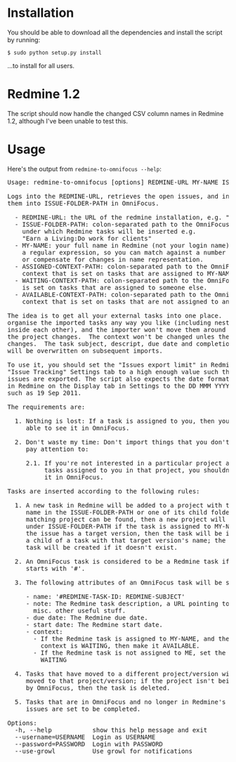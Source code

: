 Installation
============

You should be able to download all the dependencies and install the
script by running:

    $ sudo python setup.py install

...to install for all users.

Redmine 1.2
===========

The script should now handle the changed CSV column names in Redmine
1.2, although I've been unable to test this.

Usage
=====

Here's the output from `redmine-to-omnifocus --help`:

<pre>
Usage: redmine-to-omnifocus [options] REDMINE-URL MY-NAME ISSUE-FOLDER-PATH ASSIGNED-CONTEXT-PATH WAITING-CONTEXT-PATH AVAILABLE-CONTEXT-PATH

Logs into the REDMINE-URL, retrieves the open issues, and inserts
them into ISSUE-FOLDER-PATH in OmniFocus.

  - REDMINE-URL: the URL of the redmine installation, e.g. "http://redmine.org"
  - ISSUE-FOLDER-PATH: colon-separated path to the OmniFocus folder
    under which Redmine tasks will be inserted e.g.
    "Earn a Living:Do work for clients"
  - MY-NAME: your full name in Redmine (not your login name); this is
    a regular expression, so you can match against a number of names,
    or compensate for changes in name representation.
  - ASSIGNED-CONTEXT-PATH: colon-separated path to the OmniFocus
    context that is set on tasks that are assigned to MY-NAME.
  - WAITING-CONTEXT-PATH: colon-separated path to the OmniFocus context that
    is set on tasks that are assigned to someone else.
  - AVAILABLE-CONTEXT-PATH: colon-separated path to the OmniFocus
    context that is set on tasks that are not assigned to anyone.

The idea is to get all your external tasks into one place.  You can
organise the imported tasks any way you like (including nesting them
inside each other), and the importer won't move them around _unless_
the project changes.  The context won't be changed unles the assignee
changes.  The task subject, descript, due date and completion status
will be overwritten on subsequent imports.

To use it, you should set the "Issues export limit" in Redmine's
"Issue Tracking" Settings tab to a high enough value such that all
issues are exported. The script also expects the date format to be set
in Redmine on the Display tab in Settings to the DD MMM YYYY format,
such as 19 Sep 2011.

The requirements are:
 
  1. Nothing is lost: If a task is assigned to you, then you must be
     able to see it in OmniFocus.

  2. Don't waste my time: Don't import things that you don't need to
     pay attention to:

     2.1. If you're not interested in a particular project and there are no
          tasks assigned to you in that project, you shouldn't have to track
          it in OmniFocus.

Tasks are inserted according to the following rules:

  1. A new task in Redmine will be added to a project with the same
     name in the ISSUE-FOLDER-PATH or one of its child folders.  If no
     matching project can be found, then a new project will be created
     under ISSUE-FOLDER-PATH if the task is assigned to MY-NAME.  If
     the issue has a target version, then the task will be inserted as
     a child of a task with that target version's name; the version
     task will be created if it doesn't exist.

  2. An OmniFocus task is considered to be a Redmine task if its name
     starts with '#'.

  3. The following attributes of an OmniFocus task will be set:

     - name: '#REDMINE-TASK-ID: REDMINE-SUBJECT'
     - note: The Redmine task description, a URL pointing to the task,
       misc. other useful stuff.
     - due date: The Redmine due date.
     - start date: The Redmine start date.
     - context:
       - If the Redmine task is assigned to MY-NAME, and the current
         context is WAITING, then make it AVAILABLE.
       - If the Redmine task is not assigned to ME, set the context to
         WAITING

  4. Tasks that have moved to a different project/version will be
     moved to that project/version; if the project isn't being tracked
     by OmniFocus, then the task is deleted.

  5. Tasks that are in OmniFocus and no longer in Redmine's open
     issues are set to be completed.

Options:
  -h, --help           show this help message and exit
  --username=USERNAME  Login as USERNAME
  --password=PASSWORD  Login with PASSWORD
  --use-growl          Use growl for notifications
</pre>
